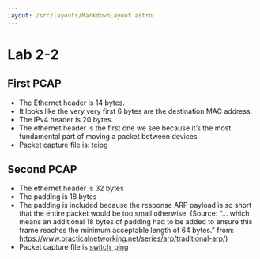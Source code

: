 ```yaml
---
layout: /src/layouts/MarkdownLayout.astro
---
```

# Lab 2-2

## First PCAP
* The Ethernet header is 14 bytes.
* It looks like the very very first 6 bytes are the destination MAC address.
* The IPv4 header is 20 bytes.
* The ethernet header is the first one we see because it’s the most fundamental part of moving a packet between devices.
* Packet capture file is: [tcipg](/tcipg.pcapng)

## Second PCAP
* The ethernet header is 32 bytes
* The padding is 18 bytes
* The padding is included because the response ARP payload is so short that the entire packet would be too small otherwise. (Source: “... which means an additional 18 bytes of padding had to be added to ensure this frame reaches the minimum acceptable length of 64 bytes.” from: https://www.practicalnetworking.net/series/arp/traditional-arp/)
* Packet capture file is [switch_ping](/switch_ping.pcapng)